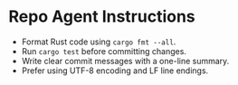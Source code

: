 # Repo Agent Instructions

- Format Rust code using `cargo fmt --all`.
- Run `cargo test` before committing changes.
- Write clear commit messages with a one-line summary.
- Prefer using UTF-8 encoding and LF line endings.
